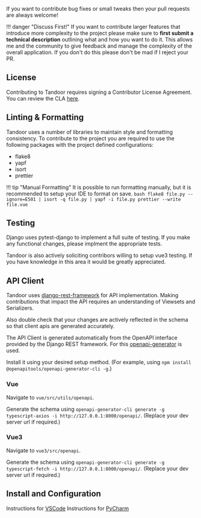 If you want to contribute bug fixes or small tweaks then your pull requests are always welcome!

!!! danger "Discuss First!"
If you want to contribute larger features that introduce more complexity to the project please
make sure to **first submit a technical description** outlining what and how you want to do it.
This allows me and the community to give feedback and manage the complexity of the overall
application. If you don't do this please don't be mad if I reject your PR.

## License

Contributing to Tandoor requires signing a Contributor License Agreement. You can review the CLA [here](https://cla-assistant.io/TandoorRecipes/recipes).

## Linting & Formatting

Tandoor uses a number of libraries to maintain style and formatting consistency.
To contribute to the project you are required to use the following packages with the project defined configurations:

- flake8
- yapf
- isort
- prettier

!!! tip "Manual Formatting"
    It is possible to run formatting manually, but it is recommended to setup your IDE to format on save.
    ``` bash
    flake8 file.py --ignore=E501 | isort -q file.py | yapf -i file.py
    prettier --write file.vue
    ```

## Testing
Django uses pytest-django to implement a full suite of testing.  If you make any functional changes, please implment the appropriate
tests.

Tandoor is also actively soliciting contribors willing to setup vue3 testing.  If you have knowledge in this area it would be greatly appreciated.

## API Client

Tandoor uses [django-rest-framework](https://www.django-rest-framework.org/) for API implementation.  Making contributions that impact the API requires an understanding of
Viewsets and Serializers.  

Also double check that your changes are actively reflected in the schema so that client apis are generated accurately.

The API Client is generated automatically from the OpenAPI interface provided by the Django REST framework.
For this [openapi-generator](https://github.com/OpenAPITools/openapi-generator) is used.

Install it using your desired setup method. (For example, using `npm install @openapitools/openapi-generator-cli -g`.)

### Vue

Navigate to `vue/src/utils/openapi`.

Generate the schema using `openapi-generator-cli generate -g typescript-axios -i http://127.0.0.1:8000/openapi/`. (Replace your dev server url if required.)

### Vue3

Navigate to `vue3/src/openapi`.

Generate the schema using `openapi-generator-cli generate -g typescript-fetch -i http://127.0.0.1:8000/openapi/`. (Replace your dev server url if required.)

## Install and Configuration

Instructions for [VSCode](/contribute/vscode)
Instructions for [PyCharm](/contribute/pycharm)
